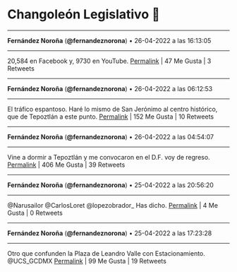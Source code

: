 # Changoleón Legislativo 🙈
*****
**Fernández Noroña** (**@fernandeznorona**) • 26-04-2022 a las 16:13:05
*****
20,584 en Facebook y, 9730 en YouTube.
[Permalink](https://twitter.com/fernandeznorona/status/1519107328586530821) | 47 Me Gusta | 3 Retweets
*****
**Fernández Noroña** (**@fernandeznorona**) • 26-04-2022 a las 06:12:53
*****
El tráfico espantoso. Haré lo mismo de San Jerónimo al centro histórico, que de Tepoztlán a este punto.
[Permalink](https://twitter.com/fernandeznorona/status/1518956283671457792) | 152 Me Gusta | 10 Retweets
*****
**Fernández Noroña** (**@fernandeznorona**) • 26-04-2022 a las 04:54:07
*****
Vine a dormir a Tepoztlán y me convocaron en el D.F. voy de regreso.
[Permalink](https://twitter.com/fernandeznorona/status/1518936460476432385) | 406 Me Gusta | 39 Retweets
*****
**Fernández Noroña** (**@fernandeznorona**) • 25-04-2022 a las 20:56:20
*****
@Narusailor @CarlosLoret @lopezobrador_ Has dicho.
[Permalink](https://twitter.com/fernandeznorona/status/1518816223278116865) | 4 Me Gusta | 0 Retweets
*****
**Fernández Noroña** (**@fernandeznorona**) • 25-04-2022 a las 17:23:28
*****
Otro que confunden la Plaza de Leandro Valle con Estacionamiento. ⁦@UCS_GCDMX⁩
[Permalink](https://twitter.com/fernandeznorona/status/1518762653300187138) | 99 Me Gusta | 19 Retweets